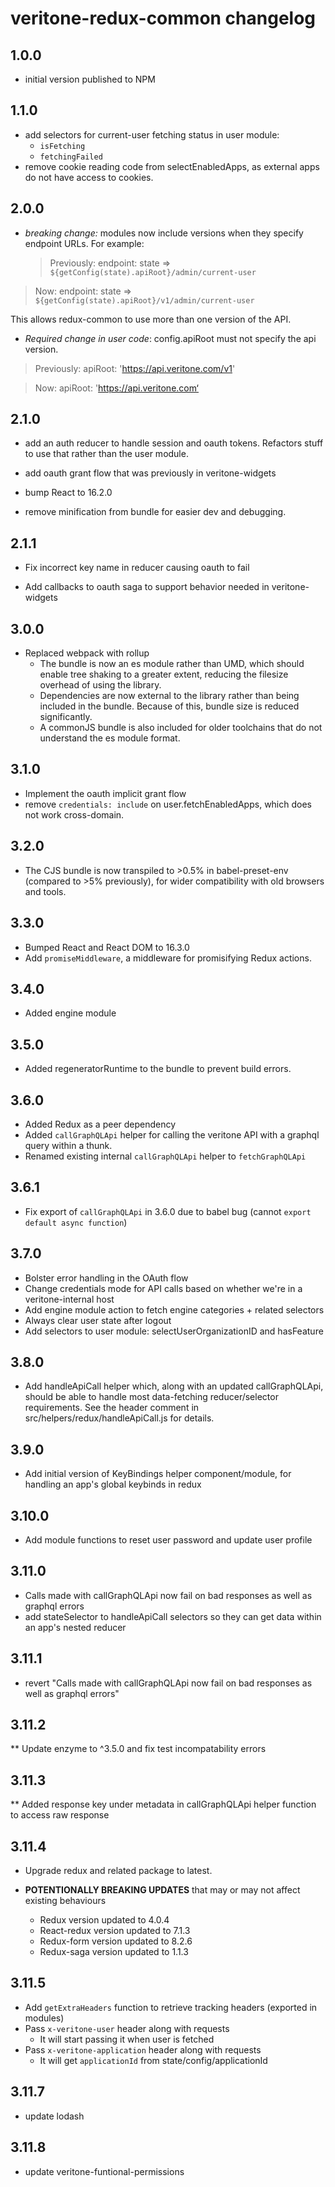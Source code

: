 # veritone-redux-common changelog

## 1.0.0

* initial version published to NPM

## 1.1.0

* add selectors for current-user fetching status in user module:
  * `isFetching`
  * `fetchingFailed`
* remove cookie reading code from selectEnabledApps, as external apps do not have access to cookies.

## 2.0.0

* _breaking change:_ modules now include versions when they specify endpoint URLs. For example:
  > Previously: endpoint: state => `${getConfig(state).apiRoot}/admin/current-user`

> Now: endpoint: state => `${getConfig(state).apiRoot}/v1/admin/current-user`

This allows redux-common to use more than one version of the API.

* _Required change in user code_: config.apiRoot must not specify the api version.

> Previously: apiRoot: 'https://api.veritone.com/v1'

> Now: apiRoot: 'https://api.veritone.com‘

## 2.1.0

* add an auth reducer to handle session and oauth tokens. Refactors stuff to use that rather than the user module.

* add oauth grant flow that was previously in veritone-widgets

* bump React to 16.2.0

* remove minification from bundle for easier dev and debugging.

## 2.1.1

* Fix incorrect key name in reducer causing oauth to fail

* Add callbacks to oauth saga to support behavior needed in veritone-widgets

## 3.0.0

* Replaced webpack with rollup
  * The bundle is now an es module rather than UMD, which should enable tree shaking to a greater extent, reducing the filesize overhead of using the library.
  * Dependencies are now external to the library rather than being included in the bundle. Because of this, bundle size is reduced significantly.
  * A commonJS bundle is also included for older toolchains that do not understand the es module format.

## 3.1.0

* Implement the oauth implicit grant flow
* remove `credentials: include` on user.fetchEnabledApps, which does not work cross-domain.

## 3.2.0

* The CJS bundle is now transpiled to >0.5% in babel-preset-env (compared to >5% previously), for wider compatibility with old browsers and tools.

## 3.3.0

* Bumped React and React DOM to 16.3.0
* Add `promiseMiddleware`, a middleware for promisifying Redux actions.

## 3.4.0

* Added engine module

## 3.5.0

* Added regeneratorRuntime to the bundle to prevent build errors.

## 3.6.0

* Added Redux as a peer dependency
* Added `callGraphQLApi` helper for calling the veritone API with a graphql query within a thunk.
* Renamed existing internal `callGraphQLApi` helper to `fetchGraphQLApi`

## 3.6.1

* Fix export of `callGraphQLApi` in 3.6.0 due to babel bug (cannot `export default async function`)

## 3.7.0

* Bolster error handling in the OAuth flow
* Change credentials mode for API calls based on whether we're in a veritone-internal host
* Add engine module action to fetch engine categories + related selectors
* Always clear user state after logout
* Add selectors to user module: selectUserOrganizationID and hasFeature

## 3.8.0

* Add handleApiCall helper which, along with an updated callGraphQLApi, should be able to handle most data-fetching reducer/selector requirements. See the header comment in src/helpers/redux/handleApiCall.js for details.

## 3.9.0

* Add initial version of KeyBindings helper component/module, for handling an app's global keybinds in redux

## 3.10.0

* Add module functions to reset user password and update user profile

## 3.11.0

* Calls made with callGraphQLApi now fail on bad responses as well as graphql errors
* add stateSelector to handleApiCall selectors so they can get data within an app's nested reducer

## 3.11.1

* revert "Calls made with callGraphQLApi now fail on bad responses as well as graphql errors"

## 3.11.2

\*\* Update enzyme to ^3.5.0 and fix test incompatability errors

## 3.11.3

\*\* Added response key under metadata in callGraphQLApi helper function to access raw response

## 3.11.4

* Upgrade redux and related package to latest.

* **POTENTIONALLY BREAKING UPDATES** that may or may not affect existing behaviours
  * Redux version updated to 4.0.4
  * React-redux version updated to 7.1.3
  * Redux-form version updated to 8.2.6
  * Redux-saga version updated to 1.1.3
  
## 3.11.5
* Add `getExtraHeaders` function to retrieve tracking headers (exported in modules)
* Pass `x-veritone-user` header along with requests
    * It will start passing it when user is fetched
* Pass `x-veritone-application` header along with requests
    * It will get `applicationId` from state/config/applicationId
    
## 3.11.7
* update lodash

## 3.11.8
* update veritone-funtional-permissions